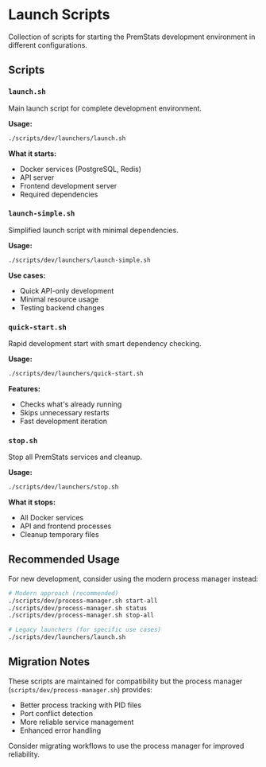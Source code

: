# Launch Scripts

Collection of scripts for starting the PremStats development environment in different configurations.

## Scripts

### `launch.sh`
Main launch script for complete development environment.

**Usage:**
```bash
./scripts/dev/launchers/launch.sh
```

**What it starts:**
- Docker services (PostgreSQL, Redis)
- API server
- Frontend development server
- Required dependencies

### `launch-simple.sh`
Simplified launch script with minimal dependencies.

**Usage:**
```bash
./scripts/dev/launchers/launch-simple.sh
```

**Use cases:**
- Quick API-only development
- Minimal resource usage
- Testing backend changes

### `quick-start.sh`
Rapid development start with smart dependency checking.

**Usage:**
```bash
./scripts/dev/launchers/quick-start.sh
```

**Features:**
- Checks what's already running
- Skips unnecessary restarts
- Fast development iteration

### `stop.sh`
Stop all PremStats services and cleanup.

**Usage:**
```bash
./scripts/dev/launchers/stop.sh
```

**What it stops:**
- All Docker services
- API and frontend processes
- Cleanup temporary files

## Recommended Usage

For new development, consider using the modern process manager instead:

```bash
# Modern approach (recommended)
./scripts/dev/process-manager.sh start-all
./scripts/dev/process-manager.sh status
./scripts/dev/process-manager.sh stop-all

# Legacy launchers (for specific use cases)
./scripts/dev/launchers/launch.sh
```

## Migration Notes

These scripts are maintained for compatibility but the process manager (`scripts/dev/process-manager.sh`) provides:
- Better process tracking with PID files
- Port conflict detection
- More reliable service management
- Enhanced error handling

Consider migrating workflows to use the process manager for improved reliability.